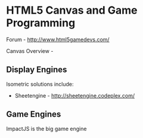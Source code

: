 HTML5 Canvas and Game Programming
=================================

Forum - http://www.html5gamedevs.com/

Canvas Overview - 

Display Engines
---------------

Isometric solutions include:
* Sheetengine - http://sheetengine.codeplex.com/

Game Engines
------------

ImpactJS is the big game engine
